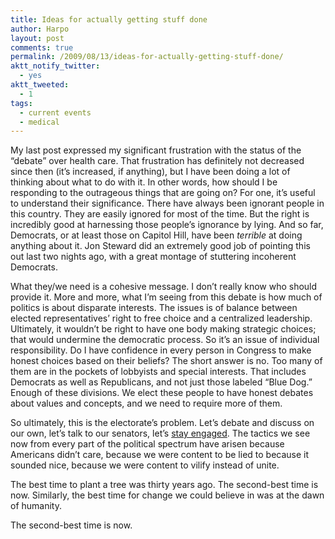 ```yaml
---
title: Ideas for actually getting stuff done
author: Harpo
layout: post
comments: true
permalink: /2009/08/13/ideas-for-actually-getting-stuff-done/
aktt_notify_twitter:
  - yes
aktt_tweeted:
  - 1
tags:
  - current events
  - medical
---
```

My last post expressed my significant frustration with the status of the &#8220;debate&#8221; over health care. That frustration has definitely not decreased since then (it&#8217;s increased, if anything), but I have been doing a lot of thinking about what to do with it. In other words, how should I be responding to the outrageous things that are going on? For one, it&#8217;s useful to understand their significance. There have always been ignorant people in this country. They are easily ignored for most of the time. But the right is incredibly good at harnessing those people&#8217;s ignorance by lying. And so far, Democrats, or at least those on Capitol Hill, have been *terrible* at doing anything about it. Jon Steward did an extremely good job of pointing this out last two nights ago, with a great montage of stuttering incoherent Democrats.

What they/we need is a cohesive message. I don&#8217;t really know who should provide it. More and more, what I&#8217;m seeing from this debate is how much of politics is about disparate interests. The issues is of balance between elected representatives&#8217; right to free choice and a centralized leadership. Ultimately, it wouldn&#8217;t be right to have one body making strategic choices; that would undermine the democratic process. So it&#8217;s an issue of individual responsibility. Do I have confidence in every person in Congress to make honest choices based on their beliefs? The short answer is no. Too many of them are in the pockets of lobbyists and special interests. That includes Democrats as well as Republicans, and not just those labeled &#8220;Blue Dog.&#8221; Enough of these divisions. We elect these people to have honest debates about values and concepts, and we need to require more of them.

So ultimately, this is the electorate&#8217;s problem. Let&#8217;s debate and discuss on our own, let&#8217;s talk to our senators, let&#8217;s <span style="text-decoration: underline;">stay engaged</span>. The tactics we see now from every part of the political spectrum have arisen because Americans didn&#8217;t care, because we were content to be lied to because it sounded nice, because we were content to vilify instead of unite.

The best time to plant a tree was thirty years ago. The second-best time is now. Similarly, the best time for change we could believe in was at the dawn of humanity.

The second-best time is now.